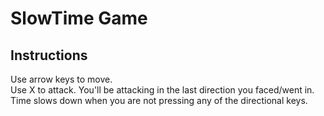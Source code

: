 # SlowTime Game 

Instructions
------------
Use arrow keys to move.<br>
Use X to attack. You'll be attacking in the last direction you faced/went in.<br>
Time slows down when you are not pressing any of the directional keys.<br>

